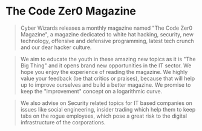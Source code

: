 The Code Zer0 Magazine
========

> Cyber Wizards releases a monthly magazine named "The Code Zer0 Magazine", a magazine dedicated to white hat hacking, security, new technology, offensive and defensive programming, latest tech crunch and our dear hacker culture. 


> We aim to educate the youth in these amazing new topics as it is "The Big Thing" and it opens brand new opportunities in the IT sector. We hope you enjoy the experience of reading the magazine. We highly value your feedback (be that critics or praises), because that will help up to improve ourselves and build a better magazine. We promise to keep the "improvement" concept on a logarithmic curve.


> We also advise on Security related topics for IT based companies on issues like social engineering, insider trading which help them to keep tabs on the rogue employees, which pose a great risk to the digital infrastructure of the  corporations.
